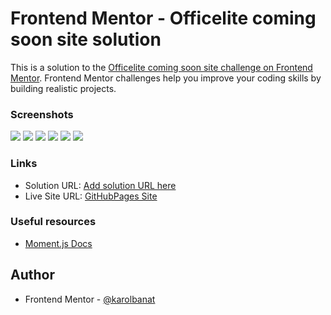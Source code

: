 # Frontend Mentor - Officelite coming soon site solution

This is a solution to the [Officelite coming soon site challenge on Frontend Mentor](https://www.frontendmentor.io/challenges/officelite-coming-soon-site-M4DIPNz8g). Frontend Mentor challenges help you improve your coding skills by building realistic projects.

### Screenshots

![](./screenshots/main-desktop.png)
![](./screenshots/main-tablet.png)
![](./screenshots/main-mobile.png)
![](./screenshots/sign-up-desktop.png)
![](./screenshots/sign-up-tablet.png)
![](./screenshots/sign-up-mobile.png)

### Links

- Solution URL: [Add solution URL here](https://your-solution-url.com)
- Live Site URL: [GitHubPages Site](https://karolbanat.github.io/officelite-coming-soon-site/)

### Useful resources

- [Moment.js Docs](https://momentjs.com/docs/)

## Author

- Frontend Mentor - [@karolbanat](https://www.frontendmentor.io/profile/karolbanat)
